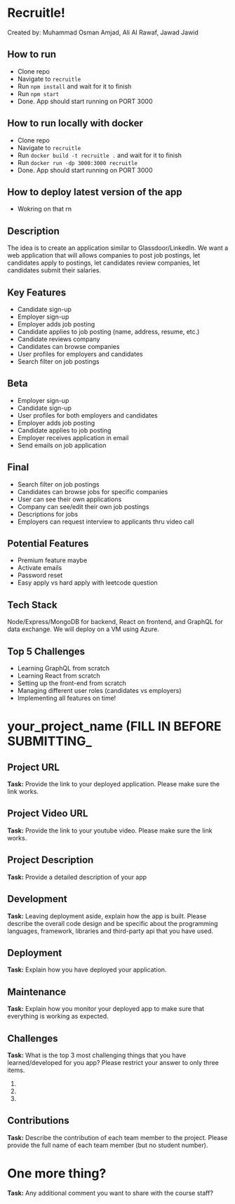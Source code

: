 # Recruitle!
Created by: Muhammad Osman Amjad, Ali Al Rawaf, Jawad Jawid

## How to run
- Clone repo
- Navigate to ```recruitle```
- Run ```npm install``` and wait for it to finish
- Run ```npm start```
- Done. App should start running on PORT 3000

## How to run locally with docker
- Clone repo
- Navigate to ```recruitle```
- Run ```docker build -t recruitle .``` and wait for it to finish
- Run ```docker run -dp 3000:3000 recruitle```
- Done. App should start running on PORT 3000

## How to deploy latest version of the app
- Wokring on that rn

## Description
The idea is to create an application similar to Glassdoor/LinkedIn. We want a web application that will allows companies to post job postings, let candidates apply to postings, let candidates review companies, let candidates submit their salaries. 

## Key Features
* Candidate sign-up
* Employer sign-up
* Employer adds job posting
* Candidate applies to job posting (name, address, resume, etc.)
* Candidate reviews company
* Candidates can browse companies
* User profiles for employers and candidates
* Search filter on job postings

## Beta
* Employer sign-up
* Candidate sign-up
* User profiles for both employers and candidates
* Employer adds job posting
* Candidate applies to job posting
* Employer receives application in email
* Send emails on job application

## Final
* Search filter on job postings
* Candidates can browse jobs for specific companies
* User can see their own applications
* Company can see/edit their own job postings
* Descriptions for jobs
* Employers can request interview to applicants thru video call

## Potential Features
* Premium feature maybe
* Activate emails
* Password reset
* Easy apply vs hard apply with leetcode question

## Tech Stack
Node/Express/MongoDB for backend, React on frontend, and GraphQL for data exchange. We will deploy on a VM using Azure.

## Top 5 Challenges
* Learning GraphQL from scratch
* Learning React from scratch
* Setting up the front-end from scratch
* Managing different user roles (candidates vs employers)
* Implementing all features on time!

# __your_project_name__ (FILL IN BEFORE SUBMITTING_

## Project URL

**Task:** Provide the link to your deployed application. Please make sure the link works. 

## Project Video URL 

**Task:** Provide the link to your youtube video. Please make sure the link works. 

## Project Description

**Task:** Provide a detailed description of your app

## Development

**Task:** Leaving deployment aside, explain how the app is built. Please describe the overall code design and be specific about the programming languages, framework, libraries and third-party api that you have used. 

## Deployment

**Task:** Explain how you have deployed your application. 

## Maintenance

**Task:** Explain how you monitor your deployed app to make sure that everything is working as expected.

## Challenges

**Task:** What is the top 3 most challenging things that you have learned/developed for you app? Please restrict your answer to only three items. 

1.
2.
3. 

## Contributions

**Task:** Describe the contribution of each team member to the project. Please provide the full name of each team member (but no student number). 

# One more thing? 

**Task:** Any additional comment you want to share with the course staff? 

